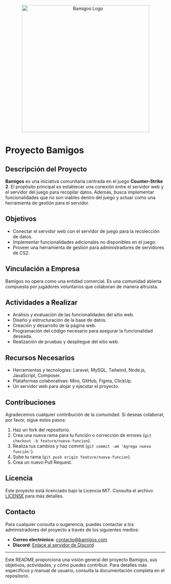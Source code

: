 <p align="center"><a href="https://laravel.com" target="_blank"><img src="http://16.170.233.18/images/Principal.png" width="400" alt="Bamigos Logo"></a></p>

# Proyecto Bamigos

## Descripción del Proyecto

**Bamigos** es una iniciativa comunitaria centrada en el juego **Counter-Strike 2**. El propósito principal es establecer una conexión entre el servidor web y el servidor del juego para recopilar datos. Además, busca implementar funcionalidades que no son viables dentro del juego y actuar como una herramienta de gestión para el servidor.

## Objetivos

- Conectar el servidor web con el servidor de juego para la recolección de datos.
- Implementar funcionalidades adicionales no disponibles en el juego.
- Proveer una herramienta de gestión para administradores de servidores de CS2.

## Vinculación a Empresa

Bamigos no opera como una entidad comercial. Es una comunidad abierta compuesta por jugadores voluntarios que colaboran de manera altruista.

## Actividades a Realizar

- Análisis y evaluación de las funcionalidades del sitio web.
- Diseño y estructuración de la base de datos.
- Creación y desarrollo de la página web.
- Programación del código necesario para asegurar la funcionalidad deseada.
- Realización de pruebas y despliegue del sitio web.

## Recursos Necesarios

- Herramientas y tecnologías: Laravel, MySQL, Tailwind, Node.js, JavaScript, Composer.
- Plataformas colaborativas: Miro, GitHub, Figma, ClickUp.
- Un servidor web para alojar y ejecutar el proyecto.

## Contribuciones

Agradecemos cualquier contribución de la comunidad. Si deseas colaborar, por favor, sigue estos pasos:

1. Haz un fork del repositorio.
2. Crea una nueva rama para tu función o corrección de errores (`git checkout -b feature/nueva-funcion`).
3. Realiza tus cambios y haz commit (`git commit -am 'Agrega nueva función'`).
4. Sube tu rama (`git push origin feature/nueva-funcion`).
5. Crea un nuevo Pull Request.

## Licencia

Este proyecto está licenciado bajo la Licencia MIT. Consulta el archivo [LICENSE](LICENSE) para más detalles.

## Contacto

Para cualquier consulta o sugerencia, puedes contactar a los administradores del proyecto a través de los siguientes medios:

- **Correo electrónico**: contacto@bamigos.com
- **Discord**: [Enlace al servidor de Discord](https://discord.gg/ejemplo)

---

Este README proporciona una visión general del proyecto Bamigos, sus objetivos, actividades, y cómo puedes contribuir. Para detalles más específicos y manual de usuario, consulta la documentación completa en el repositorio.


